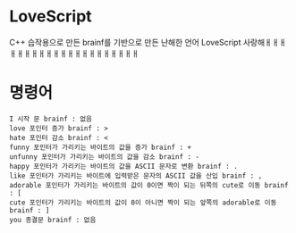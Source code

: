 # LoveScript
C++ 습작용으로 만든 brainf를 기반으로 만든 난해한 언어 LoveScript 사랑해ㅐㅐㅐㅐㅐㅐㅐㅐㅐㅐㅐㅐㅐㅐㅐㅐㅐㅐㅐㅐㅐ

# 명령어
```
I 시작 문 brainf : 없음
love 포인터 증가 brainf : >
hate 포인터 감소 brainf : <
funny 포인터가 가리키는 바이트의 값을 증가 brainf : +
unfunny 포인터가 가리키는 바이트의 값을 감소 brainf : -
happy 포인터가 가리키는 바이트의 값을 ASCII 문자로 변환 brainf : .
like 포인터가 가리키는 바이트에 입력받은 문자의 ASCII 값을 산입 brainf : ,
adorable 포인터가 가리키는 바이트의 값이 0이면 짝이 되는 뒤쪽의 cute로 이동 brainf : [
cute 포인터가 가리키는 바이트의 값이 0이 아니면 짝이 되는 앞쪽의 adorable로 이동 brainf : ]
you 종결문 brainf : 없음
```
